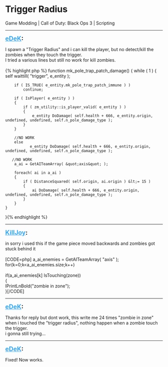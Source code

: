 # Trigger Radius
Game Modding | Call of Duty: Black Ops 3 | Scripting

---
<strong style="font-size: 1.4em;"><span style="text-decoration: underline;text-decoration-color: #34a7f9;"><span style="color:#34a7f9;">eDeK</span></span>:</strong>

<p>I spawn a &quot;Trigger Radius&quot; and i can kill the player, but no detect/kill the zombies when they touch the trigger.<br />I tried a various lines but still no work for kill zombies.<br /><br />{% highlight php %}
function mk_pole_trap_patch_damage()
{ 
    while ( 1 )
    {
        self waittill( &quot;trigger&quot;, e_entity );

        if ( IS_TRUE( e_entity.mk_pole_trap_patch_immune ) )
            continue;             

        if ( IsPlayer( e_entity ) )
        {
            if ( zm_utility::is_player_valid( e_entity ) )
            {             
                e_entity DoDamage( self.health + 666, e_entity.origin, undefined, undefined, self.n_pole_damage_type );                             
            }
        }

        //NO WORK
        else
               e_entity DoDamage( self.health + 666, e_entity.origin, undefined, undefined, self.n_pole_damage_type );                 
       
       //NO WORK 
        a_ai = GetAITeamArray( &quot;axis&quot; );

        foreach( ai in a_ai )
        {         
            if ( DistanceSquared( self.origin, ai.origin ) &lt;= 15 )
            {
                ai DoDamage( self.health + 666, e_entity.origin, undefined, undefined, self.n_pole_damage_type );         
            }
        }                                             
    }     
}{% endhighlight %}
</p>

---
<strong style="font-size: 1.4em;"><span style="text-decoration: underline;text-decoration-color: #34a7f9;"><span style="color:#34a7f9;">KillJoy</span></span>:</strong>

<p>in sorry i used this if the game piece moved backwards and zombies got stuck behind it<br /><br />[CODE=php]        a_ai_enemies = GetAITeamArray( &quot;axis&quot; );<br />        for(k=0;k&lt;a_ai_enemies.size;k++)<br /><br />        if(a_ai_enemies[k] IsTouching(zone))<br />        {<br />            IPrintLnBold(&quot;zombie in zone&quot;);<br />        }[/CODE]</p>

---
<strong style="font-size: 1.4em;"><span style="text-decoration: underline;text-decoration-color: #34a7f9;"><span style="color:#34a7f9;">eDeK</span></span>:</strong>

<p>Thanks for reply but dont work, this write me 24 times &quot;zombie in zone&quot; when i touched the &quot;trigger radius&quot;, nothing happen when a zombie touch the trigger.<br />i gonna still trying...</p>

---
<strong style="font-size: 1.4em;"><span style="text-decoration: underline;text-decoration-color: #34a7f9;"><span style="color:#34a7f9;">eDeK</span></span>:</strong>

<p>Fixed! Now works.</p>
